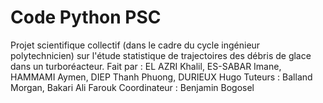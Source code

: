 # Code Python PSC
Projet scientifique collectif (dans le cadre du cycle ingénieur polytechnicien) sur l'étude statistique de trajectoires des débris de glace dans un turboréacteur.
Fait par : EL AZRI Khalil, ES-SABAR Imane, HAMMAMI Aymen, DIEP Thanh Phuong, DURIEUX Hugo
Tuteurs : Balland Morgan, Bakari Ali Farouk
Coordinateur : Benjamin Bogosel
